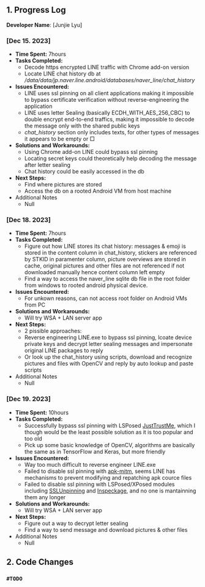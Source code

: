 ## 1. Progress Log

**Developer Name**: [Junjie Lyu]

### [Dec 15. 2023]

- **Time Spent:** 7hours
- **Tasks Completed:**
  - Decode https encrypted LINE traffic with Chrome add-on version
  - Locate LINE chat history db at _/data/data/jp.naver.line.android/databases/naver_line/chat_history_
- **Issues Encountered:**
  - LINE uses ssl pinning on all client applications making it impossible to bypass certificate verification without reverse-engineering the application
  - LINE uses letter Sealing (basically ECDH_WITH_AES_256_CBC) to double encrypt end-to-end traffics, making it impossible to decode the message only with the shared public keys
  - _chat_history_ section only includes texts, for other types of messages it appears to be empty or □
- **Solutions and Workarounds:**
  - Using Chrome add-on LINE could bypass ssl pinning
  - Locating secret keys could theoretically help decoding the message after letter sealing
  - Chat history could be easily accessed in the db
- **Next Steps:**
  - Find where pictures are stored
  - Access the db on a rooted Android VM from host machine
- Additional Notes
  - Null
 
### [Dec 18. 2023]

- **Time Spent:** 7hours
- **Tasks Completed:**
  - Figure out how LINE stores its chat history: messages & emoji is stored in the content column in chat_history, stickers are referenced by STKID in paramenter column, picture overviews are stored in cache, original pictures and other files are not referenced if not downloaded manually hence content column left empty
  - Find a way to access the naver_line sqlite db file in the root folder from windows to rooted android physical device.
- **Issues Encountered:**
  - For unkown reasons, can not access root folder on Android VMs from PC
- **Solutions and Workarounds:**
  - Will try WSA + LAN server app
- **Next Steps:**
  - 2 pissible approaches:
  - Reverse engineering LINE.exe to bypass ssl pinning, lcoate device private keys and decrypt letter sealing messages and impersonate original LINE packages to reply
  - Or look up the chat_history using scripts, download and recognize pictures and files with OpenCV and reply by auto lookup and paste scripts
- Additional Notes
  - Null


### [Dec 19. 2023]
- **Time Spent:** 10hours
- **Tasks Completed:**
  - Successfully bypass ssl pinning with LSPosed [JustTrustMe](https://github.com/Fuzion24/JustTrustMe), which I though would be the least possible solution as it is too popular and too old
  - Pick up some basic knowledge of OpenCV, algorithms are basically the same as in TensorFlow and Keras, but more friendly
- **Issues Encountered:**
  - Way too much difficult to reverse engineer LINE.exe
  - Failed to disable ssl pinning with [apk-mitm](https://github.com/shroudedcode/apk-mitm), seems LINE has mechanisms to prevent modifying and repatching apk cource files
  - Failed to disable ssl pinning with LSPosed/XPosed modules including [SSLUnpinning](https://github.com/ac-pm/SSLUnpinning_Xposed) and [Inspeckage](https://github.com/ac-pm/Inspeckage), and no one is mantainning them any longer
- **Solutions and Workarounds:**
  - Will try WSA + LAN server app
- **Next Steps:**
  - Figure out a way to decrypt letter sealing
  - Find a way to send message and download pictures & other files
- Additional Notes
  - Null


## 2. Code Changes

### `#TODO`
